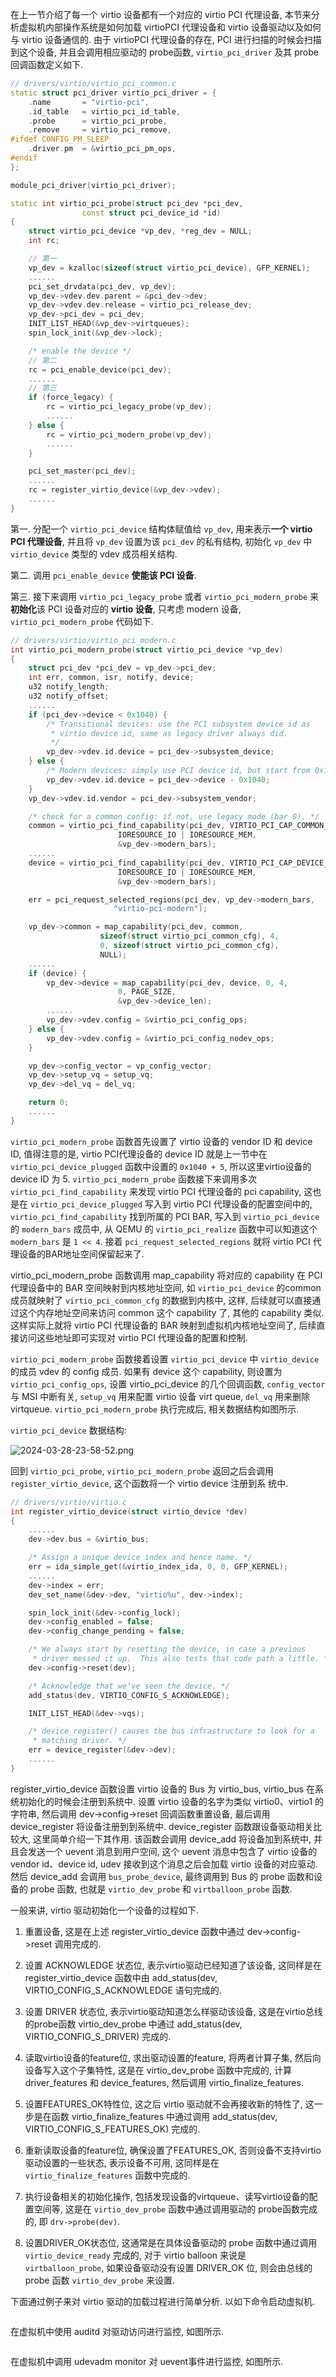 
在上一节介绍了每一个 virtio 设备都有一个对应的 virtio PCI 代理设备, 本节来分析虚拟机内部操作系统是如何加载 virtioPCI 代理设备和 virtio 设备驱动以及如何与 virtio 设备通信的. 由于 virtioPCI 代理设备的存在, PCI 进行扫描的时候会扫描到这个设备, 并且会调用相应驱动的 probe函数, `virtio_pci_driver` 及其 probe 回调函数定义如下.

```cpp
// drivers/virtio/virtio_pci_common.c
static struct pci_driver virtio_pci_driver = {
    .name		= "virtio-pci",
    .id_table	= virtio_pci_id_table,
    .probe		= virtio_pci_probe,
    .remove		= virtio_pci_remove,
#ifdef CONFIG_PM_SLEEP
    .driver.pm	= &virtio_pci_pm_ops,
#endif
};

module_pci_driver(virtio_pci_driver);

static int virtio_pci_probe(struct pci_dev *pci_dev,
                const struct pci_device_id *id)
{
    struct virtio_pci_device *vp_dev, *reg_dev = NULL;
    int rc;

    // 第一
    vp_dev = kzalloc(sizeof(struct virtio_pci_device), GFP_KERNEL);
    ......
    pci_set_drvdata(pci_dev, vp_dev);
    vp_dev->vdev.dev.parent = &pci_dev->dev;
    vp_dev->vdev.dev.release = virtio_pci_release_dev;
    vp_dev->pci_dev = pci_dev;
    INIT_LIST_HEAD(&vp_dev->virtqueues);
    spin_lock_init(&vp_dev->lock);

    /* enable the device */
    // 第二
    rc = pci_enable_device(pci_dev);
    ......
    // 第三
    if (force_legacy) {
        rc = virtio_pci_legacy_probe(vp_dev);
        ......
    } else {
        rc = virtio_pci_modern_probe(vp_dev);
        ......
    }

    pci_set_master(pci_dev);
    ......
    rc = register_virtio_device(&vp_dev->vdev);
    ......
}
```

第一. 分配一个 `virtio_pci_device` 结构体赋值给 `vp_dev`, 用来表示**一个 virtio PCI 代理设备**, 并且将 `vp_dev` 设置为该 `pci_dev` 的私有结构, 初始化 `vp_dev` 中 `virtio_device` 类型的 vdev 成员相关结构.

第二. 调用 `pci_enable_device` **使能该 PCI 设备**.

第三. 接下来调用 `virtio_pci_legacy_probe` 或者 `virtio_pci_modern_probe` 来**初始化**该 PCI 设备对应的 **virtio 设备**, 只考虑 modern 设备, `virtio_pci_modern_probe` 代码如下.

```cpp
// drivers/virtio/virtio_pci_modern.c
int virtio_pci_modern_probe(struct virtio_pci_device *vp_dev)
{
    struct pci_dev *pci_dev = vp_dev->pci_dev;
    int err, common, isr, notify, device;
    u32 notify_length;
    u32 notify_offset;
    ......
    if (pci_dev->device < 0x1040) {
        /* Transitional devices: use the PCI subsystem device id as
         * virtio device id, same as legacy driver always did.
         */
        vp_dev->vdev.id.device = pci_dev->subsystem_device;
    } else {
        /* Modern devices: simply use PCI device id, but start from 0x1040. */
        vp_dev->vdev.id.device = pci_dev->device - 0x1040;
    }
    vp_dev->vdev.id.vendor = pci_dev->subsystem_vendor;

    /* check for a common config: if not, use legacy mode (bar 0). */
    common = virtio_pci_find_capability(pci_dev, VIRTIO_PCI_CAP_COMMON_CFG,
                        IORESOURCE_IO | IORESOURCE_MEM,
                        &vp_dev->modern_bars);
    ......
    device = virtio_pci_find_capability(pci_dev, VIRTIO_PCI_CAP_DEVICE_CFG,
                        IORESOURCE_IO | IORESOURCE_MEM,
                        &vp_dev->modern_bars);

    err = pci_request_selected_regions(pci_dev, vp_dev->modern_bars,
                       "virtio-pci-modern");

    vp_dev->common = map_capability(pci_dev, common,
                    sizeof(struct virtio_pci_common_cfg), 4,
                    0, sizeof(struct virtio_pci_common_cfg),
                    NULL);
    ......
    if (device) {
        vp_dev->device = map_capability(pci_dev, device, 0, 4,
                        0, PAGE_SIZE,
                        &vp_dev->device_len);
        ......
        vp_dev->vdev.config = &virtio_pci_config_ops;
    } else {
        vp_dev->vdev.config = &virtio_pci_config_nodev_ops;
    }

    vp_dev->config_vector = vp_config_vector;
    vp_dev->setup_vq = setup_vq;
    vp_dev->del_vq = del_vq;

    return 0;
    ......
}
```

`virtio_pci_modern_probe` 函数首先设置了 virtio 设备的 vendor ID 和 device ID, 值得注意的是, virtio PCI代理设备的 device ID 就是上一节中在 `virtio_pci_device_plugged` 函数中设置的 `0x1040 + 5`, 所以这里virtio设备的 device ID 为 5. `virtio_pci_modern_probe` 函数接下来调用多次 `virtio_pci_find_capability` 来发现 virtio PCI 代理设备的 pci capability, 这也是在 `virtio_pci_device_plugged` 写入到 virtio PCI 代理设备的配置空间中的, `virtio_pci_find_capability` 找到所属的 PCI BAR, 写入到 `virtio_pci_device` 的 `modern_bars` 成员中, 从 QEMU 的 `virtio_pci_realize` 函数中可以知道这个 `modern_bars` 是 `1 << 4`. 接着 `pci_request_selected_regions` 就将 virtio PCI 代理设备的BAR地址空间保留起来了.

virtio_pci_modern_probe 函数调用 map_capability 将对应的 capability 在 PCI 代理设备中的 BAR 空间映射到内核地址空间, 如 `virtio_pci_device` 的common 成员就映射了 `virtio_pci_common_cfg` 的数据到内核中, 这样, 后续就可以直接通过这个内存地址空间来访问 common 这个 capability 了, 其他的 capability 类似. 这样实际上就将 virtio PCI 代理设备的 BAR 映射到虚拟机内核地址空间了, 后续直接访问这些地址即可实现对 virtio PCI 代理设备的配置和控制.

`virtio_pci_modern_probe` 函数接着设置 `virtio_pci_device` 中 `virtio_device` 的成员 vdev 的 config 成员. 如果有 device 这个 capability, 则设置为 `virtio_pci_config_ops`, 设置 virtio_pci_device 的几个回调函数, `config_vector` 与 MSI 中断有关, `setup_vq` 用来配置 virtio 设备 virt queue, `del_vq` 用来删除 virtqueue. `virtio_pci_modern_probe` 执行完成后, 相关数据结构如图所示.

`virtio_pci_device` 数据结构:

![2024-03-28-23-58-52.png](./images/2024-03-28-23-58-52.png)

回到 `virtio_pci_probe`, `virtio_pci_modern_probe` 返回之后会调用 `register_virtio_device`, 这个函数将一个 virtio device 注册到系
统中.

```cpp
// drivers/virtio/virtio.c
int register_virtio_device(struct virtio_device *dev)
{
    ......
    dev->dev.bus = &virtio_bus;

    /* Assign a unique device index and hence name. */
    err = ida_simple_get(&virtio_index_ida, 0, 0, GFP_KERNEL);
    ......
    dev->index = err;
    dev_set_name(&dev->dev, "virtio%u", dev->index);

    spin_lock_init(&dev->config_lock);
    dev->config_enabled = false;
    dev->config_change_pending = false;

    /* We always start by resetting the device, in case a previous
     * driver messed it up.  This also tests that code path a little. */
    dev->config->reset(dev);

    /* Acknowledge that we've seen the device. */
    add_status(dev, VIRTIO_CONFIG_S_ACKNOWLEDGE);

    INIT_LIST_HEAD(&dev->vqs);

    /* device_register() causes the bus infrastructure to look for a
     * matching driver. */
    err = device_register(&dev->dev);
    ......
}
```

register_virtio_device 函数设置 virtio 设备的 Bus 为 virtio_bus, virtio_bus 在系统初始化的时候会注册到系统中. 设置 virtio 设备的名字为类似 virtio0、virtio1 的字符串, 然后调用 dev->config->reset 回调函数重置设备, 最后调用 device_register 将设备注册到到系统中. device_register 函数跟设备驱动相关比较大, 这里简单介绍一下其作用. 该函数会调用 device_add 将设备加到系统中, 并且会发送一个 uevent 消息到用户空间, 这个 uevent 消息中包含了 virtio 设备的vendor id、device id, udev 接收到这个消息之后会加载 virtio 设备的对应驱动. 然后 device_add 会调用 `bus_probe_device`, 最终调用到 Bus 的 probe 函数和设备的 probe 函数, 也就是 `virtio_dev_probe` 和 `virtballoon_probe` 函数.

一般来讲, virtio 驱动初始化一个设备的过程如下.

1) 重置设备, 这是在上述 register_virtio_device 函数中通过 dev->config->reset 调用完成的.

2) 设置 ACKNOWLEDGE 状态位, 表示virtio驱动已经知道了该设备, 这同样是在 register_virtio_device 函数中由 add_status(dev, VIRTIO_CONFIG_S_ACKNOWLEDGE 语句完成的.

3) 设置 DRIVER 状态位, 表示virtio驱动知道怎么样驱动该设备, 这是在virtio总线的probe函数 virtio_dev_probe 中通过 add_status(dev, VIRTIO_CONFIG_S_DRIVER) 完成的.

4) 读取virtio设备的feature位, 求出驱动设置的feature, 将两者计算子集, 然后向设备写入这个子集特性, 这是在 virtio_dev_probe 函数中完成的, 计算 driver_features 和 device_features, 然后调用 virtio_finalize_features.

5) 设置FEATURES_OK特性位, 这之后 virtio 驱动就不会再接收新的特性了, 这一步是在函数 virtio_finalize_features 中通过调用 add_status(dev, VIRTIO_CONFIG_S_FEATURES_OK) 完成的.

6) 重新读取设备的feature位, 确保设置了FEATURES_OK, 否则设备不支持virtio驱动设置的一些状态, 表示设备不可用, 这同样是在 `virtio_finalize_features` 函数中完成的.

7) 执行设备相关的初始化操作, 包括发现设备的virtqueue、读写virtio设备的配置空间等, 这是在 `virtio_dev_probe` 函数中通过调用驱动的 probe函数完成的, 即 `drv->probe(dev)`.

8) 设置DRIVER_OK状态位, 这通常是在具体设备驱动的 probe 函数中通过调用 `virtio_device_ready` 完成的, 对于 virtio balloon 来说是 `virtballoon_probe`, 如果设备驱动没有设置 DRIVER_OK 位, 则会由总线的 probe 函数 `virtio_dev_probe` 来设置.

下面通过例子来对 virtio 驱动的加载过程进行简单分析. 以如下命令启动虚拟机.

```cpp

```

在虚拟机中使用 auditd 对驱动访问进行监控, 如图所示.

```

```

在虚拟机中调用 udevadm monitor 对 uevent事件进行监控, 如图所示.